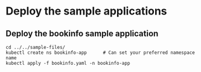 # Deploy the sample applications

## Deploy the bookinfo sample application
```
cd ../../sample-files/
kubectl create ns bookinfo-app      # Can set your preferred namespace name
kubectl apply -f bookinfo.yaml -n bookinfo-app
```

